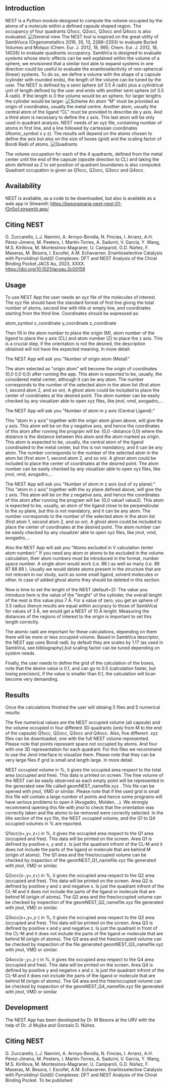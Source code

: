 ## Introduction
NEST is a Python module designed to compute the volume occupied by the atoms of a molecule within a defined capsule shaped region. The occupancy of four quadrants Q1occ, Q2occ, Q3occ and Q4occ is also evaluated.
![General view](https://github.com/BesoraMaria/NEST/blob/main/general.png?raw=true)
The NEST tool is inspired on the great utility of SambVuca (Organometallics 2016, 35, 13, 2286–2293) to evaluate Buried Volumes and Molquo (Chem. Eur. J. 2012, 18, 995; Chem. Eur. J. 2012, 18, 14026) to evaluate quadrants occupancy. SambVca is designed to evaluate systems whose steric effects can be well explained within the volume of a sphere, we envisioned that a similar tool able to expand systems in one direction could be useful to evaluate the enantioselectivity of non-spherical (linear) systems. To do so, we define a volume with the shape of a capsule (cylinder with rounded ends), the length of the volume can be tuned by the user. The NEST is defined by a semi sphere (of 3.5 Å radii) plus a cylindrical unit of length defined by the user and ends with another semi sphere (of 3.5 Å radii). If the length is 0 the volume would be an sphere, for larger lengths the cylinder would be larger.
![Scheme](https://github.com/BesoraMaria/NEST/blob/main/figure.png?raw=true)
An atom “M” must be provided as origin of coordinates, usually the metal centre. Another atom, usually the central atom of the ligand “CL” must be provided to describe de y axis. And a third atom is necessary to define the z axis. This last atom will be only used in quadrant analysis. 
NEST needs of an xyz file, containing number of atoms in first line, and a line followed by cartessian coordinates (Atomic_symbol x y z). The results will depend on the atoms chosen to define the axis but also on the size of boxes (grid) and the scaling factor of Bondi Radii of atoms.
                   ![Quadrants](https://github.com/BesoraMaria/NEST/blob/main/quatrecyan.png?raw=true)

The volume occupation for each of the 4 quadrants, defined from the metal center until the end of the capsule (oposite direction to CL) and taking the atom defined as Z to set position of quadrant boundaries is also computed. Quadrant occupation is given as Q1occ, Q2occ, Q3occ and Q4occ.

## Availability
NEST is available, as a code to be downloaded, but also is available as a web app in Streamlit: https://besoramaria-nest-nest-01-f2n5of.streamlit.app/

## Citing NEST
G. Zuccarello, L.J. Nannini, A. Arroyo-Bondía, N. Fincias, I. Arranz, A.H. Pérez-Jimeno, M. Peeters, I. Martín-Torres, A. Sadurní, V. García, Y. Wang, M.S. Kirillova, M. Montesinos-Magraner, U. Caniparoli, G.D. Núñez, F. Maseras, M. Besora, I. Escofet, A.M. Echavarren. Enantioselective Catalysis with Pyrrolidinyl Gold(I) Complexes: DFT and NEST Analysis of the Chiral Binding Pocket.JACS Au, 2023, XXXX. https://doi.org/10.1021/jacsau.3c00159

## Usage
To use NEST App the user needs an xyz file of the molecules of interest. The xyz file should have the standard format of first line giving the total number of atoms, second line with title or empty line, and coordinates starting from the third line. Coordinates should be expressed as:

atom_symbol   x_coordinate   y_coordinate   z_coordinate

Then fill in the atom number to place the origin (M), atom number of the ligand to place the y axis (CL) and atom number (Z) to place the z axis. This is a crucial step, if the orientation is not the desired, the description obtained will not have the expected meaning. In more detail:
 
The NEST App will ask you "Number of origin atom (Metal)"
 
The atom selected as "origin atom" will become the origin of coordinates (0,0  0,0 0,0) after running the app. This atom is expected to be, usually, the considered metal center, although it can be any atom. The number corresponds to the number of the selected atom in the atom list (first atom 1, second atom 2, and so on). A ghost atom could be included to place the center of coordinates at the desired point. The atom number can be easily checked by any visualizer able to open xyz files, like jmol, vmd, avogadro,...

The NEST App will ask you "Number of atom in y axis (Central Ligand):"
 
This "atom in y axis” together with the origin atom given above, will give the y axis. This atom will be on the y negative axis, and hence the coordinates of this atom after running the program will be: (0,0  -distance 0,0) where the distance is the distance between this atom and the atom marked as origin. This atom is expected to be, usually, the central atom of the ligand coordinated to the metal center, but this is not mandatory, and it can be any atom. The number corresponds to the number of the selected atom in the atom list (first atom 1, second atom 2, and so on). A ghost atom could be included to place the center of coordinates at the desired point. The atom number can be easily checked by any visualizer able to open xyz files, like jmol, vmd, avogadro,...

The NEST App will ask you "Number of atom in z axis (out of xy plane):" This "atom in z axis” together with the xy plane defined above, will give the z axis. This atom will be on the z negative axis, and hence the coordinates of this atom after running the program will be: (0,0  value1  value2). This atom is expected to be, usually, an atom of the ligand close to be perpendicular to the xy plane, but this is not mandatory, and it can be any atom. The number corresponds to the number of the selected atom in the atom list (first atom 1, second atom 2, and so on). A ghost atom could be included to place the center of coordinates at the desired point. The atom number can be easily checked by any visualizer able to open xyz files, like jmol, vmd, avogadro,...

Also the NEST App will ask you "Atoms excluded in V calculation (enter atom number):" If you need any atom or atoms to be excluded in the volume calculation, their atom numbers must be introduced in the format, number space number. A single atom would work (i.e. 86 ) as well as many (i.e. 86 87 88 89 ). Usually we would delete atoms present in the structure that are not relevant in our study, such as some small ligand, solvent molecules or other. In case of added ghost atoms they should be deleted in this section.

Now is time to set the lenght of the NEST (default=2): The value you introduce here is the value of the "lenght" of the cylinder, the overall lenght of the nest is this value plus 7 Å. For a value of zero, you get an sphere of 3.5 radius (hence results are equal within accuracy to those of SambVca) for values of 3 Å, we would get a NEST of 10 Å lenght. Measuring the distances of the regions of interest to the origin is important to set this length correctly. 

The atomic radii are important for these calculations, depending on them there will be more or less occupied volume. Based in SambVca descriptor, the NEST app uses Bondi radii, by default they are scales by 1.17 (as used in SambVca, see bibliography),but scaling factor can be tuned depending on system needs.

Finally, the user needs to define the grid of the calculation of the boxes, note that the desire value is 0.1, and can go to 0.5 (calculation faster, but losing precision), if the value is smaller than 0.1, the calculation will bcan become very demanding.

## Results
Once the calculations finished the user will obtaing 5 files and 5 numerical results:

The five numerical values are the NEST occupied volume (all capsule) and the volume occupied in four different 3D quadrants (only from M to the end of the capsule) Q1occ, Q2occ, Q3occ and Q4occ. 
Also, five different .xyz files can be downloaded, one with the full NEST volume represented. Please note that points represent space not occupied by atoms. And four with one 3D representation for each quadrant. For this files we recommend to use the Jmol interface to visualize them. Please note that they can be very large files if grid is small and length large. In more detail:

NEST occupied volume in %, it gives the occupied area respect to the total area (occupied and free). This data is printed on screen. The free volume of the NEST can be easily observed as each empty point will be represented in the generated new file called geomNEST_namefile.xyz . This file can be opened with jmol, VMD or similar. Please note that if the used grid is small this file will contain a large number of points and hence some programs will have serious problems to open it (Avogadro, Molden, ..). We strongly recommend opening this file with jmol to check that the orientation was correctly taken and the atoms to be removed were correctly selected. In the title section of the xyz file, the NEST occupied volume, and the Q1 to Q4 occupied volumes in % are reported.

Q1occ(x+,y+,z+) in %, it gives the occupied area respect to the  Q1 area (occupied and free). This data will be printed on the screen. Area Q1 is defined by positive x, y and z. Is just the quadrant infront of the CL-M and it does not include the parts of the ligand or molecule that are behind M (origin of atoms). The Q1 area and the free/occupied volume can be checked by inspection of the geomNEST_Q1_namefile.xyz file generated  with jmol, VMD or similar.
  
Q2occ(x-,y+,z+)  in %, it gives the occupied area respect to the  Q2 area (occupied and free). This data will be printed on the screen. Area Q2 is defined by positive y and z and negative x. Is just the quadrant infront of the CL-M and it does not include the parts of the ligand or molecule that are behind M (origin of atoms). The Q2 area and the free/occupied volume can be checked by inspection of the geomNEST_Q2_namefile.xyz file generated with jmol, VMD or similar.

Q3occ(x+,y+,z-) in %, it gives the occupied area respect to the  Q3 area (occupied and free). This data will be printed on the screen. Area Q3 is defined by positive x and y and negative z. Is just the quadrant in front of the CL-M and it does not include the parts of the ligand or molecule that are behind M (origin of atoms). The Q3 area and the free/occupied volume can be checked by inspection of the file generated geomNEST_Q3_namefile.xyz with jmol, VMD or similar.

Q4occ(x-,y+,z-) in %, it gives the occupied area respect to the  Q4 area (occupied and free). This data will be printed on the screen. Area Q4 is defined by positive y and negative x and z. Is just the quadrant infront of the CL-M and it does not include the parts of the ligand or molecule that are behind M (origin of atoms). The Q4 area and the free/occupied volume can be checked by inspection of the geomNEST_Q4_namefile.xyz file generated with jmol, VMD or similar

## Development

The NEST App has been developed by Dr. M Besora at the URV with the help of Dr. JI Mujika and Gonzalo D. Núñez.

## Citing NEST 

G. Zuccarello, L.J. Nannini, A. Arroyo-Bondía, N. Fincias, I. Arranz, A.H. Pérez-Jimeno, M. Peeters, I. Martín-Torres, A. Sadurní, V. García, Y. Wang, M.S. Kirillova, M. Montesinos-Magraner, U. Caniparoli, G.D. Núñez, F. Maseras, M. Besora, I. Escofet, A.M. Echavarren. Enantioselective Catalysis with Pyrrolidinyl Gold(I) Complexes: DFT and NEST Analysis of the Chiral Binding Pocket. To be published

